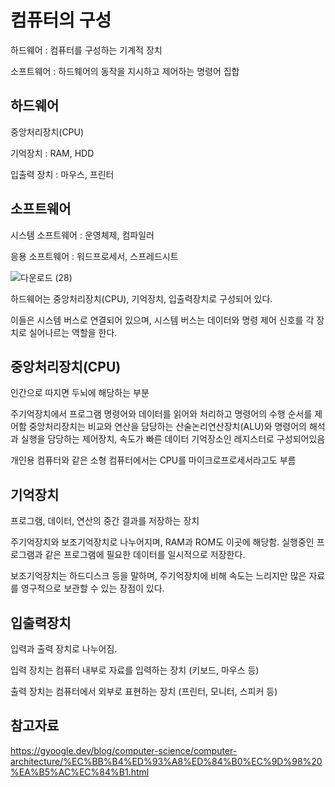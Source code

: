 컴퓨터의 구성
===

하드웨어 : 컴퓨터를 구성하는 기계적 장치

소프트웨어 : 하드웨어의 동작을 지시하고 제어하는 명령어 집합

하드웨어
---
중앙처리장치(CPU)

기억장치 : RAM, HDD

입출력 장치 : 마우스, 프린터

소프트웨어
---

시스템 소프트웨어 : 운영체제, 컴파일러

응용 소프트웨어 : 워드프로세서, 스프레드시트

![다운로드 (28)](https://github.com/user-attachments/assets/92215364-988a-4324-89ee-57297b9130ce)

하드웨어는 중앙처리장치(CPU), 기억장치, 입출력장치로 구성되어 있다.

이들은 시스템 버스로 연결되어 있으며, 시스템 버스는 데이터와 명령 제어 신호를 각 장치로 실어나르는 역할을 한다.


중앙처리장치(CPU)
---

인간으로 따지면 두뇌에 해당하는 부분

주기억장치에서 프로그램 명령어와 데이터를 읽어와 처리하고 명령어의 수행 순서를 제어함 중앙처리장치는 비교와 연산을 담당하는 산술논리연산장치(ALU)와 명령어의 해석과 실행을 담당하는 제어장치, 속도가 빠른 데이터 기억장소인 레지스터로 구성되어있음

개인용 컴퓨터와 같은 소형 컴퓨터에서는 CPU를 마이크로프로세서라고도 부름


기억장치
---

프로그램, 데이터, 연산의 중간 결과를 저장하는 장치

주기억장치와 보조기억장치로 나누어지며, RAM과 ROM도 이곳에 해당함. 실행중인 프로그램과 같은 프로그램에 필요한 데이터를 일시적으로 저장한다.

보조기억장치는 하드디스크 등을 말하며, 주기억장치에 비해 속도는 느리지만 많은 자료를 영구적으로 보관할 수 있는 장점이 있다.


입출력장치
---

입력과 출력 장치로 나누어짐.

입력 장치는 컴퓨터 내부로 자료를 입력하는 장치 (키보드, 마우스 등)

출력 장치는 컴퓨터에서 외부로 표현하는 장치 (프린터, 모니터, 스피커 등)


참고자료
---

https://gyoogle.dev/blog/computer-science/computer-architecture/%EC%BB%B4%ED%93%A8%ED%84%B0%EC%9D%98%20%EA%B5%AC%EC%84%B1.html
